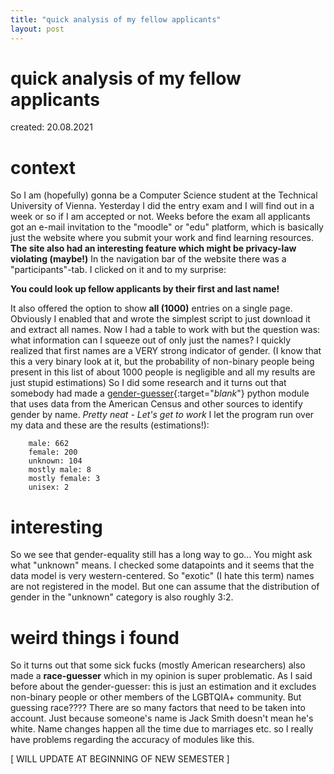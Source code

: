 ```yaml
---
title: "quick analysis of my fellow applicants"
layout: post
---
```


# quick analysis of my fellow applicants
created: 20.08.2021

# context
So I am (hopefully) gonna be a Computer Science student at the Technical University of Vienna. Yesterday I did the entry exam and I will find out in a week or so if I am accepted or not. Weeks before the exam all applicants got an e-mail invitation to the "moodle" or "edu" platform, which is basically just the website where you submit your work and find learning resources.
__The site also had an interesting feature which might be privacy-law violating (maybe!)__
In the navigation bar of the website there was a "participants"-tab. I clicked on it and to my surprise:

__You could look up fellow applicants by their first and last name!__

It also offered the option to show __all (1000)__ entries on a single page. Obviously I enabled that and wrote the simplest script to just download it and extract all names.
Now I had a table to work with but the question was: what information can I squeeze out of only just the names?
I quickly realized that first names are a VERY strong indicator of gender. (I know that this a very binary look at it, but the probability of non-binary people being present in this list of about 1000 people is negligible and all my results are just stupid estimations)
So I did some research and it turns out that somebody had made a [gender-guesser](https://pypi.org/project/gender-guesser/){:target="_blank_"} python module that uses data from the American Census and other sources to identify gender by name.
_Pretty neat - Let's get to work_
I let the program run over my data and these are the results (estimations!):

        male: 662
        female: 200
        unknown: 104
        mostly male: 8
        mostly female: 3
        unisex: 2

# interesting

So we see that gender-equality still has a long way to go...
You might ask what "unknown" means. I checked some datapoints and it seems that the data model is very western-centered. So "exotic" (I hate this term) names are not registered in the model. But one can assume that the distribution of gender in the "unknown" category is also roughly 3:2.
# weird things i found
So it turns out that some sick fucks (mostly American researchers) also made a __race-guesser__ which in my opinion is super problematic. As I said before about the gender-guesser: this is just an estimation and it excludes non-binary people or other members of the LGBTQIA+ community. But guessing race????
There are so many factors that need to be taken into account. Just because someone's name is Jack Smith doesn't mean he's white. Name changes happen all the time due to marriages etc. so I really have problems regarding the accuracy of modules like this.

[ WILL UPDATE AT BEGINNING OF NEW SEMESTER ]
